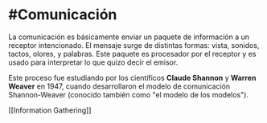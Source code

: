 # #Comunicación  
La comunicación es básicamente enviar un paquete de información a un receptor intencionado. El mensaje surge de distintas formas: vista, sonidos, tactos, olores, y palabras. Este paquete es procesador por el receptor y es usado para interpretar lo que quizo decir el emisor. 

Este proceso fue estudiando por los científicos **Claude Shannon** y **Warren Weaver**  en 1947, cuando desarrollaron el modelo de comunicación Shannon-Weaver (conocido también como "el modelo de los modelos").

[[Information Gathering]]

 